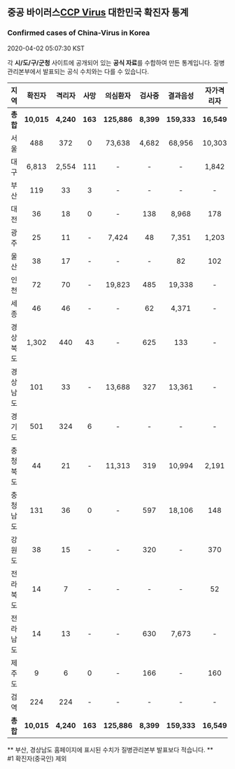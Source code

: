 
## 중공 바이러스[CCP Virus](SARS-CoV-2) 대한민국 확진자 통계
### Confirmed cases of China-Virus in Korea
2020-04-02 05:07:30 KST

각 **시/도/구/군청** 사이트에 공개되어 있는 **공식 자료**를 수합하여 만든 통계입니다.
질병관리본부에서 발표되는 공식 수치와는 다를 수 있습니다.


|  지역  | 확진자 |  격리자  |  사망  |  의심환자  |  검사중  |  결과음성  |  자가격리자  |  감시중  |  감시해제  |  퇴원  |
|:------:|:------:|:--------:|:--------:|:----------:|:--------:|:----------------:|:------------:|:--------:|:----------:|:--:|
|**총합**|**10,015**|**4,240**|**163**|**125,886**|**8,399**|**159,333**|**16,549**|**5,488**|**20,985**|**5,563**|
|서울|488|372|0|73,638|4,682|68,956|10,303|3,061|7,242|116|
|대구|6,813|2,554|111|-|-|-|1,842|-|-|4,148|
|부산|119|33|3|-|-|-|-|-|-|83|
|대전|36|18|0|-|138|8,968|178|178|559|18|
|광주|25|11|-|7,424|48|7,351|1,203|47|1,156|14|
|울산|38|17|-|-|-|82|102|1|101|21|
|인천|72|70|-|19,823|485|19,338|-|-|-|2|
|세종|46|46|-|-|62|4,371|-|-|-|-|
|경상북도|1,302|440|43|-|625|133|-|1,491|9,903|770|
|경상남도|101|33|-|13,688|327|13,361|-|-|-|68|
|경기도|501|324|6|-|-|-|-|-|-|171|
|충청북도|44|21|-|11,313|319|10,994|2,191|396|1,795|23|
|충청남도|131|36|0|-|597|18,106|148|-|-|95|
|강원도|38|15|-|-|320|-|370|-|-|23|
|전라북도|14|7|-|-|-|-|52|-|-|7|
|전라남도|14|13|-|-|630|7,673|-|314|229|1|
|제주도|9|6|0|-|166|-|160|-|-|3|
|검역|224|224|-|-|-|-|-|-|-|-|
|**총합**|**10,015**|**4,240**|**163**|**125,886**|**8,399**|**159,333**|**16,549**|**5,488**|**20,985**|**5,563**|


** 부산, 경상남도 홈페이지에 표시된 수치가 질병관리본부 발표보다 적습니다. **<br>
#1 확진자(중국인) 제외
    